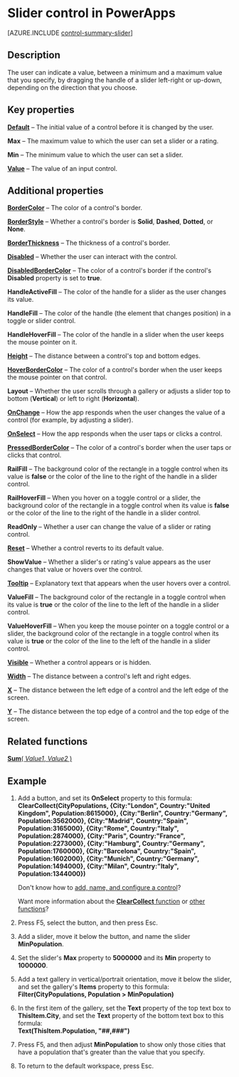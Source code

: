 <properties
    pageTitle="Slider control: reference | Microsoft PowerApps"
    description="Information, including properties and examples, about the slider control"
    services=""
    suite="powerapps"
    documentationCenter="na"
    authors="aftowen"
    manager="erikre"
    editor=""
    tags=""/>

<tags
   ms.service="powerapps"
   ms.devlang="na"
   ms.topic="article"
   ms.tgt_pltfrm="na"
   ms.workload="na"
   ms.date="03/09/2016"
   ms.author="anneta"/>

# Slider control in PowerApps #
[AZURE.INCLUDE [control-summary-slider](../../includes/control-summary-slider.md)]

## Description ##
The user can indicate a value, between a minimum and a maximum value that you specify, by dragging the handle of a slider left-right or up-down, depending on the direction that you choose.

## Key properties ##

**[Default](../properties/properties-core.md)** – The initial value of a control before it is changed by the user.

**Max** – The maximum value to which the user can set a slider or a rating.

**Min** – The minimum value to which the user can set a slider.

**[Value](../properties/properties-core.md)** – The value of an input control.

## Additional properties ##

**[BorderColor](../properties/properties-color-border.md)** – The color of a control's border.

**[BorderStyle](../properties/properties-color-border.md)** – Whether a control's border is **Solid**, **Dashed**, **Dotted**, or **None**.

**[BorderThickness](../properties/properties-color-border.md)** – The thickness of a control's border.

**[Disabled](../properties/properties-core.md)** – Whether the user can interact with the control.

**[DisabledBorderColor](../properties/properties-color-border.md)** – The color of a control's border if the control's **Disabled** property is set to **true**.

**HandleActiveFill** – The color of the handle for a slider as the user changes its value.

**HandleFill** – The color of the handle (the element that changes position) in a toggle or slider control.

**HandleHoverFill** – The color of the handle in a slider when the user keeps the mouse pointer on it.

**[Height](../properties/properties-size-location.md)** – The distance between a control's top and bottom edges.

**[HoverBorderColor](../properties/properties-color-border.md)** – The color of a control's border when the user keeps the mouse pointer on that control.

**Layout** – Whether the user scrolls through a gallery or adjusts a slider top to bottom (**Vertical**) or left to right (**Horizontal**).

**[OnChange](../properties/properties-core.md)** – How the app responds when the user changes the value of a control (for example, by adjusting a slider).

**[OnSelect](../properties/properties-core.md)** – How the app responds when the user taps or clicks a control.

**[PressedBorderColor](../properties/properties-color-border.md)** – The color of a control's border when the user taps or clicks that control.

**RailFill** – The background color of the rectangle in a toggle control when its value is **false** or the color of the line to the right of the handle in a slider control.

**RailHoverFill** – When you hover on a toggle control or a slider, the background color of the rectangle in a toggle control when its value is **false** or the color of the line to the right of the handle in a slider control.

**ReadOnly** – Whether a user can change the value of a slider or rating control.

**[Reset](../properties/properties-core.md)** – Whether a control reverts to its default value.

**ShowValue** – Whether a slider's or rating's value appears as the user changes that value or hovers over the control.

**[Tooltip](../properties/properties-core.md)** – Explanatory text that appears when the user hovers over a control.

**ValueFill** – The background color of the rectangle in a toggle control when its value is **true** or the color of the line to the left of the handle in a slider control.

**ValueHoverFill** – When you keep the mouse pointer on a toggle control or a slider, the background color of the rectangle in a toggle control when its value is **true** or the color of the line to the left of the handle in a slider control.

**[Visible](../properties/properties-core.md)** – Whether a control appears or is hidden.

**[Width](../properties/properties-size-location.md)** – The distance between a control's left and right edges.

**[X](../properties/properties-size-location.md)** – The distance between the left edge of a control and the left edge of the screen.

**[Y](../properties/properties-size-location.md)** – The distance between the top edge of a control and the top edge of the screen.

## Related functions ##

[**Sum**( *Value1*, *Value2* )](function-aggregates.md)

## Example ##
1. Add a button, and set its **OnSelect** property to this formula:
<br>**ClearCollect(CityPopulations, {City:"London", Country:"United Kingdom", Population:8615000}, {City:"Berlin", Country:"Germany", Population:3562000}, {City:"Madrid", Country:"Spain", Population:3165000}, {City:"Rome", Country:"Italy", Population:2874000}, {City:"Paris", Country:"France", Population:2273000}, {City:"Hamburg", Country:"Germany", Population:1760000}, {City:"Barcelona", Country:"Spain", Population:1602000}, {City:"Munich", Country:"Germany", Population:1494000}, {City:"Milan", Country:"Italy", Population:1344000})**

	Don't know how to [add, name, and configure a control](add-configure-controls.md)?

	Want more information about the [**ClearCollect** function](function-clear-collect-clearcollect.md) or [other functions](formula-reference.md)?

1. Press F5, select the button, and then press Esc.

1. Add a slider, move it below the button, and name the slider **MinPopulation**.

1. Set the slider's **Max** property to **5000000** and its **Min** property to **1000000**.

1. Add a text gallery in vertical/portrait orientation, move it below the slider, and set the gallery's **Items** property to this formula:<br>
**Filter(CityPopulations, Population > MinPopulation)**

1. In the first item of the gallery, set the **Text** property of the top text box to **ThisItem.City**, and set the **Text** property of the bottom text box to this formula:<br> **Text(ThisItem.Population, "##,###")**

1. Press F5, and then adjust **MinPopulation** to show only those cities that have a population that's greater than the value that you specify.

1. To return to the default workspace, press Esc.
